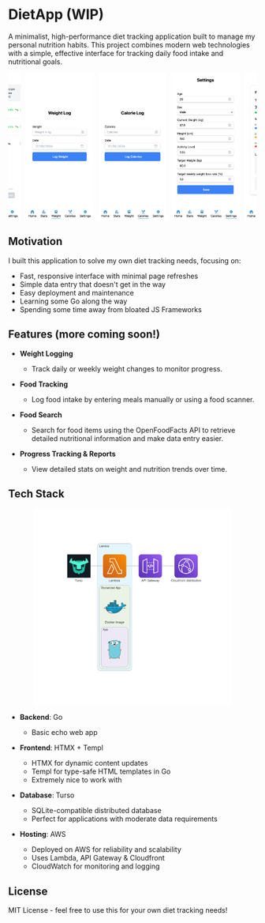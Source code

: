 # DietApp (WIP)

A minimalist, high-performance diet tracking application built to manage my personal nutrition habits. This project combines modern web technologies with a simple, effective interface for tracking daily food intake and nutritional goals.


<div align="center" style="display: flex; flex-wrap: nowrap; justify-content: center; overflow-x: auto; gap: 10px;">
  <img src=".github/assets/Screen Shot 2024-12-09 at 13.13.03.png" alt="Diet Tracker Screenshot 1" height="300"/>
  <img src=".github/assets/Screen Shot 2024-12-09 at 13.13.24.png" alt="Diet Tracker Screenshot 2" height="300"/>
  <img src=".github/assets/Screen Shot 2024-12-09 at 13.13.32.png" alt="Diet Tracker Screenshot 3" height="300"/>
  <img src=".github/assets/Screen Shot 2024-12-09 at 13.13.37.png" alt="Diet Tracker Screenshot 4" height="300"/>
  <img src=".github/assets/Screen Shot 2024-12-09 at 13.13.41.png" alt="Diet Tracker Screenshot 5" height="300"/>
  <img src=".github/assets/Screen Shot 2024-12-09 at 13.13.44.png" alt="Diet Tracker Screenshot 6" height="300"/>
  <img src=".github/assets/Screen Shot 2024-12-13 at 14.30.09.png" alt="Diet Tracker Screenshot 7" height="300"/>
  <img src=".github/assets/Screen Shot 2024-12-13 at 14.31.11.png" alt="Diet Tracker Screenshot 8" height="300"/>
  <img src=".github/assets/Screen Shot 2024-12-13 at 14.32.31.png" alt="Diet Tracker Screenshot 8" height="300"/>
</div>

## Motivation

I built this application to solve my own diet tracking needs, focusing on:
- Fast, responsive interface with minimal page refreshes
- Simple data entry that doesn't get in the way
- Easy deployment and maintenance
- Learning some Go along the way
- Spending some time away from bloated JS Frameworks

## Features (more coming soon!)

- **Weight Logging**
  - Track daily or weekly weight changes to monitor progress.

- **Food Tracking**
  - Log food intake by entering meals manually or using a food scanner.

- **Food Search**
  - Search for food items using the OpenFoodFacts API to retrieve detailed nutritional information and make data entry easier.

- **Progress Tracking & Reports**
  - View detailed stats on weight and nutrition trends over time.
 


## Tech Stack

<img style="height: 400px; margin: auto; display: block;" src="./.github/assets/diagram.png"/>

- **Backend**: Go
  - Basic echo web app

- **Frontend**: HTMX + Templ
  - HTMX for dynamic content updates
  - Templ for type-safe HTML templates in Go
  - Extremely nice to work with

- **Database**: Turso
  - SQLite-compatible distributed database
  - Perfect for applications with moderate data requirements

- **Hosting**: AWS
  - Deployed on AWS for reliability and scalability
  - Uses Lambda, API Gateway & Cloudfront
  - CloudWatch for monitoring and logging


## License

MIT License - feel free to use this for your own diet tracking needs!
